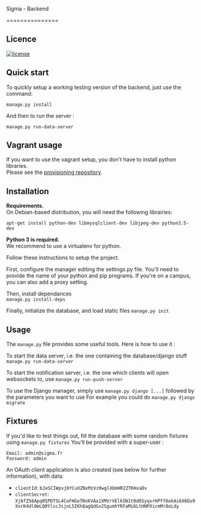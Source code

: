 Sigma - Backend

===============
## Licence
<a href="https://github.com/ProjetSigma/backend/blob/master/LICENSE.md">
<img src="https://img.shields.io/badge/license-GNU%20Affero%20General%20Public%20License%20%28AGPL%29%20v3.0-blue.svg" alt="license" />
</a>


Quick start
-------------
To quickly setup a working testing version of the backend, just use the command:
```[sh]
manage.py install
```
And then to run the server :
```[sh]
manage.py run-data-server
```



Vagrant usage
-------------
If you want to use the vagrant setup, you don't have to install python libraries.  
Please see the [provisioning repository](https://github.com/ProjetSigma/provisioning).

Installation
------------

**Requirements.**  
On Debian-based distribution, you will need the following librairies:
```[sh]
apt-get install python-dev libmysqlclient-dev libjpeg-dev python3.5-dev
```

**Python 3 is required.**  
We recommend to use a virtualenv for python.

Follow these instructions to setup the project.

First, configure the manager editing the settings.py file.
You'll need to provide the name of your python and pip programs.
If you're on a campus, you can also add a proxy setting.

Then, install dependances  
`manage.py install-deps`

Finally, initialize the database, and load static files
`manage.py init`

Usage
-----

The `manage.py` file provides some useful tools. Here is how to use it :

To start the data server, i.e. the one containing the database/django stuff
`manage.py run-data-server`

To start the notification server, i.e. the one which clients will open websockets to, use
`manage.py run-push-server`

To use the Django manager, simply use `manage.py django [...]` followed by the parameters you want to use
For example you could do `manage.py django migrate`

Fixtures
--------

If you'd like to test things out, fill the database with some random fixtures using
`manage.py fixtures`
You'll be provided with a super-user :
```
Email: admin@sigma.fr
Password: admin
```

An OAuth client application is also created (see below for further information), with data:
* `clientId`: `bJeSCIWpvjbYCuXZNxMzVz0wglX8mHR2ZTKHxaDv`
* `clientSecret`: `XjbfZS6Apq05PDTSL4CoFHGo7NsKVAa1XMVrVElk5N1t0dOSyqxrHPff6okAi6X6Du9XxrK4dl0mLQ0YlscJsjnL5IKhQagQdGv2SgumhYRFaMi6LtHNPXicmMr8oLdy`
